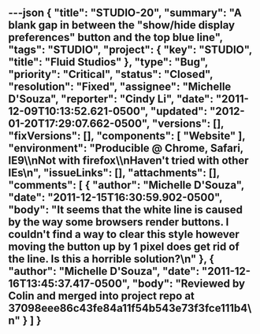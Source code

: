 ---json
{
  "title": "STUDIO-20",
  "summary": "A blank gap in between the \"show/hide display preferences\" button and the top blue line",
  "tags": "STUDIO",
  "project": {
    "key": "STUDIO",
    "title": "Fluid Studios"
  },
  "type": "Bug",
  "priority": "Critical",
  "status": "Closed",
  "resolution": "Fixed",
  "assignee": "Michelle D'Souza",
  "reporter": "Cindy Li",
  "date": "2011-12-09T10:13:52.621-0500",
  "updated": "2012-01-20T17:29:07.662-0500",
  "versions": [],
  "fixVersions": [],
  "components": [
    "Website"
  ],
  "environment": "Producible @ Chrome, Safari, IE9\\\nNot with firefox\\\nHaven't tried with other IEs\n",
  "issueLinks": [],
  "attachments": [],
  "comments": [
    {
      "author": "Michelle D'Souza",
      "date": "2011-12-15T16:30:59.902-0500",
      "body": "It seems that the white line is caused by the way some browsers render buttons. I couldn't find a way to clear this style however moving the button up by 1 pixel does get rid of the line. Is this a horrible solution?\n"
    },
    {
      "author": "Michelle D'Souza",
      "date": "2011-12-16T13:45:37.417-0500",
      "body": "Reviewed by Colin and merged into project repo at 37098eee86c43fe84a11f54b543e73f3fce111b4\n"
    }
  ]
}
---

        